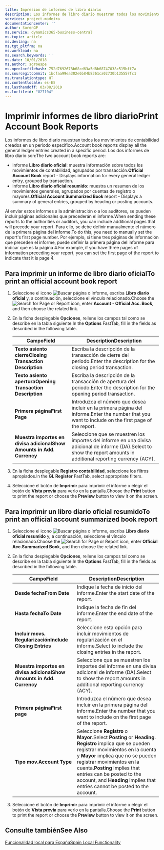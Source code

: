 ```yaml
---
title: Impresión de informes de libro diario
description: Los informes de libro diario muestran todos los movimientos de contabilidad creados en un periodo específico.
services: project-madeira
documentationcenter: ''
author: SorenGP
ms.service: dynamics365-business-central
ms.topic: article
ms.devlang: na
ms.tgt_pltfrm: na
ms.workload: na
ms.search.keywords: ''
ms.date: 10/01/2018
ms.author: sgroespe
ms.openlocfilehash: 752d7692678b68cd63a5d8b68747038c515bff7a
ms.sourcegitcommit: 1bcfaa99ea302e6b84b8361ca02730b135557fc1
ms.translationtype: HT
ms.contentlocale: es-ES
ms.lasthandoff: 03/08/2019
ms.locfileid: "827104"
---
```

# <a name="print-account-book-reports"></a><span data-ttu-id="3b000-103">Imprimir informes de libro diario</span><span class="sxs-lookup"><span data-stu-id="3b000-103">Print Account Book Reports</span></span>
<span data-ttu-id="3b000-104">Los informes de libro diario muestran todos los movimientos de contabilidad creados en un periodo específico.</span><span class="sxs-lookup"><span data-stu-id="3b000-104">Account book reports display all the general ledger entries created in a specific period.</span></span> <span data-ttu-id="3b000-105">Los dos informes de libro diario son:</span><span class="sxs-lookup"><span data-stu-id="3b000-105">The two account book reports are:</span></span>  

- <span data-ttu-id="3b000-106">Informe **Libro diario oficial**: muestra información sobre todos los movimientos de contabilidad, agrupados por transacción.</span><span class="sxs-lookup"><span data-stu-id="3b000-106">**Official Account Book** report - Displays information for every general ledger entry, grouped by transaction.</span></span>  
- <span data-ttu-id="3b000-107">Informe **Libro diario oficial resumido**: muestra un resumen de los movimientos generales, agrupados por cuentas de registro o mayores.</span><span class="sxs-lookup"><span data-stu-id="3b000-107">**Official Account Summarized Book** report - Displays a summary of general entries, grouped by heading or posting accounts.</span></span>  

<span data-ttu-id="3b000-108">Al enviar estos informes a la administración o a los auditores, se pueden incluir páginas adicionales que precederán el informe.</span><span class="sxs-lookup"><span data-stu-id="3b000-108">When sending these reports to the authorities or auditors, you can include additional pages that will precede your report.</span></span> <span data-ttu-id="3b000-109">Para ello, se debe definir manualmente el número de la primera página del informe.</span><span class="sxs-lookup"><span data-stu-id="3b000-109">To do this, you need to manually set the report's first page number.</span></span> <span data-ttu-id="3b000-110">Por ejemplo, si tiene tres páginas de información que preceden el informe, puede definir la primera página del informe para indicar que es la página 4.</span><span class="sxs-lookup"><span data-stu-id="3b000-110">For example, if you have three pages of information preceding your report, you can set the first page of the report to indicate that it is page 4.</span></span>  

## <a name="to-print-an-official-account-book-report"></a><span data-ttu-id="3b000-111">Para imprimir un informe de libro diario oficial</span><span class="sxs-lookup"><span data-stu-id="3b000-111">To print an official account book report</span></span>  

1.  <span data-ttu-id="3b000-112">Seleccione el icono ![Buscar página o informe](../../media/ui-search/search_small.png "icono Buscar página o informe"), escriba **Libro diario oficial** y, a continuación, seleccione el vínculo relacionado.</span><span class="sxs-lookup"><span data-stu-id="3b000-112">Choose the ![Search for Page or Report](../../media/ui-search/search_small.png "Search for Page or Report icon") icon, enter **Account - Official Acc. Book**, and then choose the related link.</span></span>  
2.  <span data-ttu-id="3b000-113">En la ficha desplegable **Opciones**, rellene los campos tal como se describe en la tabla siguiente.</span><span class="sxs-lookup"><span data-stu-id="3b000-113">In the **Options** FastTab, fill in the fields as described in the following table.</span></span>  

    |<span data-ttu-id="3b000-114">Campo</span><span class="sxs-lookup"><span data-stu-id="3b000-114">Field</span></span>|<span data-ttu-id="3b000-115">Description</span><span class="sxs-lookup"><span data-stu-id="3b000-115">Description</span></span>|  
    |---------------------------------|---------------------------------------|  
    |<span data-ttu-id="3b000-116">**Texto asiento cierre**</span><span class="sxs-lookup"><span data-stu-id="3b000-116">**Closing Transaction Description**</span></span>|<span data-ttu-id="3b000-117">Escriba la descripción de la transacción de cierre del periodo.</span><span class="sxs-lookup"><span data-stu-id="3b000-117">Enter the description for the closing period transaction.</span></span>|  
    |<span data-ttu-id="3b000-118">**Texto asiento apertura**</span><span class="sxs-lookup"><span data-stu-id="3b000-118">**Opening Transaction Description**</span></span>|<span data-ttu-id="3b000-119">Escriba la descripción de la transacción de apertura del periodo.</span><span class="sxs-lookup"><span data-stu-id="3b000-119">Enter the description for the opening period transaction.</span></span>|  
    |<span data-ttu-id="3b000-120">**Primera página**</span><span class="sxs-lookup"><span data-stu-id="3b000-120">**First Page**</span></span>|<span data-ttu-id="3b000-121">Introduzca el número que desea incluir en la primera página del informe.</span><span class="sxs-lookup"><span data-stu-id="3b000-121">Enter the number that you want to include on the first page of the report.</span></span>|  
    |<span data-ttu-id="3b000-122">**Muestra importes en divisa adicional**</span><span class="sxs-lookup"><span data-stu-id="3b000-122">**Show Amounts in Add. Currency**</span></span>|<span data-ttu-id="3b000-123">Seleccione que se muestren los importes del informe en una divisa adicional de informe (DA).</span><span class="sxs-lookup"><span data-stu-id="3b000-123">Select to show the report amounts in additional reporting currency (ACY).</span></span>|  

3.  <span data-ttu-id="3b000-124">En la ficha desplegable **Registro contabilidad**, seleccione los filtros apropiados.</span><span class="sxs-lookup"><span data-stu-id="3b000-124">In the **GL Register** FastTab, select appropriate filters.</span></span>  
4.  <span data-ttu-id="3b000-125">Seleccione el botón de **Imprimir** para imprimir el informe o elegir el botón de **Vista previa** para verlo en la pantalla.</span><span class="sxs-lookup"><span data-stu-id="3b000-125">Choose the **Print** button to print the report or choose the **Preview** button to view it on the screen.</span></span>  

## <a name="to-print-an-official-account-summarized-book-report"></a><span data-ttu-id="3b000-126">Para imprimir un libro diario oficial resumido</span><span class="sxs-lookup"><span data-stu-id="3b000-126">To print an official account summarized book report</span></span>  

1.  <span data-ttu-id="3b000-127">Seleccione el icono ![Buscar página o informe](../../media/ui-search/search_small.png "icono Buscar página o informe"), escriba **Libro diario oficial resumido** y, a continuación, seleccione el vínculo relacionado.</span><span class="sxs-lookup"><span data-stu-id="3b000-127">Choose the ![Search for Page or Report](../../media/ui-search/search_small.png "Search for Page or Report icon") icon, enter **Official Acc.Summarized Book**, and then choose the related link.</span></span>  
2.  <span data-ttu-id="3b000-128">En la ficha desplegable **Opciones**, rellene los campos tal como se describe en la tabla siguiente.</span><span class="sxs-lookup"><span data-stu-id="3b000-128">In the **Options** FastTab, fill in the fields as described in the following table.</span></span>  

    |<span data-ttu-id="3b000-129">Campo</span><span class="sxs-lookup"><span data-stu-id="3b000-129">Field</span></span>|<span data-ttu-id="3b000-130">Description</span><span class="sxs-lookup"><span data-stu-id="3b000-130">Description</span></span>|  
    |---------------------------------|---------------------------------------|  
    |<span data-ttu-id="3b000-131">**Desde fecha**</span><span class="sxs-lookup"><span data-stu-id="3b000-131">**From Date**</span></span>|<span data-ttu-id="3b000-132">Indique la fecha de inicio del informe.</span><span class="sxs-lookup"><span data-stu-id="3b000-132">Enter the start date of the report.</span></span>|  
    |<span data-ttu-id="3b000-133">**Hasta fecha**</span><span class="sxs-lookup"><span data-stu-id="3b000-133">**To Date**</span></span>|<span data-ttu-id="3b000-134">Indique la fecha de fin del informe.</span><span class="sxs-lookup"><span data-stu-id="3b000-134">Enter the end date of the report.</span></span>|  
    |<span data-ttu-id="3b000-135">**Incluir movs. Regularización**</span><span class="sxs-lookup"><span data-stu-id="3b000-135">**Include Closing Entries**</span></span>|<span data-ttu-id="3b000-136">Seleccione esta opción para incluir movimientos de regularización en el informe.</span><span class="sxs-lookup"><span data-stu-id="3b000-136">Select to include the closing entries in the report.</span></span>|  
    |<span data-ttu-id="3b000-137">**Muestra importes en divisa adicional**</span><span class="sxs-lookup"><span data-stu-id="3b000-137">**Show Amounts in Add. Currency**</span></span>|<span data-ttu-id="3b000-138">Seleccione que se muestren los importes del informe en una divisa adicional de informe (DA).</span><span class="sxs-lookup"><span data-stu-id="3b000-138">Select to show the report amounts in additional reporting currency (ACY).</span></span>|  
    |<span data-ttu-id="3b000-139">**Primera página**</span><span class="sxs-lookup"><span data-stu-id="3b000-139">**First page**</span></span>|<span data-ttu-id="3b000-140">Introduzca el número que desea incluir en la primera página del informe.</span><span class="sxs-lookup"><span data-stu-id="3b000-140">Enter the number that you want to include on the first page of the report.</span></span>|  
    |<span data-ttu-id="3b000-141">**Tipo mov.**</span><span class="sxs-lookup"><span data-stu-id="3b000-141">**Account Type**</span></span>|<span data-ttu-id="3b000-142">Seleccione **Registro** o **Mayor**.</span><span class="sxs-lookup"><span data-stu-id="3b000-142">Select **Posting** or **Heading**.</span></span> <span data-ttu-id="3b000-143">**Registro** implica que se pueden registrar movimientos en la cuenta y **Mayor** implica que no se pueden registrar movimientos en la cuenta.</span><span class="sxs-lookup"><span data-stu-id="3b000-143">**Posting** implies that entries can be posted to the account, and **Heading** implies that entries cannot be posted to the account.</span></span>|  

3.  <span data-ttu-id="3b000-144">Seleccione el botón de **Imprimir** para imprimir el informe o elegir el botón de **Vista previa** para verlo en la pantalla.</span><span class="sxs-lookup"><span data-stu-id="3b000-144">Choose the **Print** button to print the report or choose the **Preview** button to view it on the screen.</span></span>  

## <a name="see-also"></a><span data-ttu-id="3b000-145">Consulte también</span><span class="sxs-lookup"><span data-stu-id="3b000-145">See Also</span></span>  
 [<span data-ttu-id="3b000-146">Funcionalidad local para España</span><span class="sxs-lookup"><span data-stu-id="3b000-146">Spain Local Functionality</span></span>](spain-local-functionality.md)

